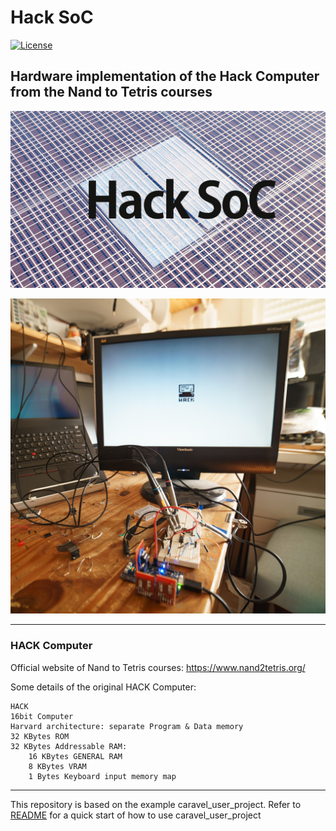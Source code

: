 # Hack SoC

[![License](https://img.shields.io/badge/License-Apache%202.0-blue.svg)](https://opensource.org/licenses/Apache-2.0)

## Hardware implementation of the Hack Computer from the Nand to Tetris courses

![HACK Computer](docs/caravel_hack_soc-COVER-con-logo.jpg)

![HACK Computer](docs/project.jpg)
 

---
### HACK Computer
Official website of Nand to Tetris courses: 
https://www.nand2tetris.org/

Some details of the original HACK Computer:
```
HACK	
16bit Computer	
Harvard architecture: separate Program & Data memory	
32 KBytes ROM	
32 KBytes Addressable RAM:	
	16 KBytes GENERAL RAM
	8 KBytes VRAM
	1 Bytes Keyboard input memory map
```

---


This repository is based on the example caravel_user_project.
Refer to [README](docs/source/quickstart.rst) for a quick start of how to use caravel_user_project

